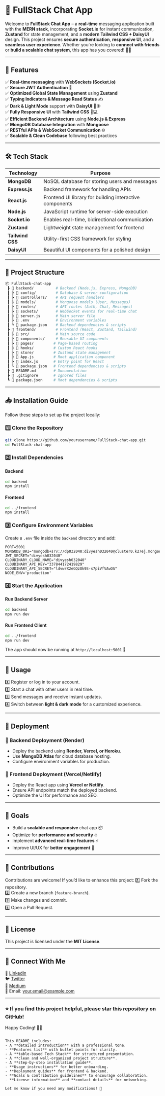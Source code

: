 
# 🚀 FullStack Chat App

Welcome to **FullStack Chat App** – a **real-time** messaging application built with the **MERN stack**, incorporating **Socket.io** for instant communication, **Zustand** for state management, and a **modern Tailwind CSS + DaisyUI** design. This project ensures **secure authentication**, **responsive UI**, and a **seamless user experience**. Whether you're looking to **connect with friends** or **build a scalable chat system**, this app has you covered! 💬🚀

---

## 📌 Features

✅ **Real-time messaging** with **WebSockets (Socket.io)**  
✅ **Secure JWT Authentication** 🔐  
✅ **Optimized Global State Management** using **Zustand**  
✅ **Typing Indicators & Message Read Status** ✍️  
✅ **Dark & Light Mode** support with **DaisyUI** 🌙☀️  
✅ **Fully Responsive UI** with **Tailwind CSS** 📱💻  
✅ **Efficient Backend Architecture** using **Node.js & Express**  
✅ **MongoDB Database Integration** with **Mongoose**  
✅ **RESTful APIs & WebSocket Communication** 🌐  
✅ **Scalable & Clean Codebase** following best practices  

---

## 🛠 Tech Stack

| Technology    | Purpose |
|--------------|---------|
| **MongoDB**  | NoSQL database for storing users and messages |
| **Express.js** | Backend framework for handling APIs |
| **React.js** | Frontend UI library for building interactive components |
| **Node.js**  | JavaScript runtime for server-side execution |
| **Socket.io** | Enables real-time, bidirectional communication |
| **Zustand**  | Lightweight state management for frontend |
| **Tailwind CSS** | Utility-first CSS framework for styling |
| **DaisyUI**  | Beautiful UI components for a polished design |

---

## 📂 Project Structure

```bash
📦 FullStack-chat-app
 ┣ 📂 backend/          # Backend (Node.js, Express, MongoDB)
 ┃ ┣ 📂 config/         # Database & server configuration
 ┃ ┣ 📂 controllers/    # API request handlers
 ┃ ┣ 📂 models/         # Mongoose models (User, Messages)
 ┃ ┣ 📂 routes/         # API routes (Auth, Chat, Messages)
 ┃ ┣ 📂 sockets/        # WebSocket events for real-time chat
 ┃ ┣ 📜 server.js       # Main server file
 ┃ ┣ 📜 .env            # Environment variables
 ┃ ┗ 📜 package.json    # Backend dependencies & scripts
 ┣ 📂 frontend/         # Frontend (React, Zustand, Tailwind)
 ┃ ┣ 📂 src/            # Main source code
 ┃ ┣ 📂 components/     # Reusable UI components
 ┃ ┣ 📂 pages/         # Page-based routing
 ┃ ┣ 📂 hooks/         # Custom React hooks
 ┃ ┣ 📂 store/         # Zustand state management
 ┃ ┣ 📜 App.js         # Root application component
 ┃ ┣ 📜 index.js       # Entry point for React
 ┃ ┗ 📜 package.json   # Frontend dependencies & scripts
 ┣ 📜 README.md        # Documentation
 ┣ 📜 .gitignore       # Ignored files
 ┗ 📜 package.json     # Root dependencies & scripts
```

---

## 📥 Installation Guide

Follow these steps to set up the project locally:

### 1️⃣ Clone the Repository
```bash
git clone https://github.com/yourusername/FullStack-chat-app.git
cd FullStack-chat-app
```

### 2️⃣ Install Dependencies
#### Backend
```bash
cd backend
npm install
```
#### Frontend
```bash
cd ../frontend
npm install
```

### 3️⃣ Configure Environment Variables
Create a `.env` file inside the `backend` directory and add:
```env
PORT=5001
MONGODB_URI="mongodb+srv://dp032040:divyesh032040@cluster0.k27ej.mongodb.net/chat_db"
JWT_SECRET="divyesh032040"
CLOUDINARY_CLOUD_NAME="divyesh032040"
CLOUDINARY_API_KEY="337844172419829"
CLOUDINARY_API_SECRET="ldvwrX2eGQzOk9S-s7piVfVAwOA"
NODE_ENV='production'
```

### 4️⃣ Start the Application
#### Run Backend Server
```bash
cd backend
npm run dev
```
#### Run Frontend Client
```bash
cd ../frontend
npm run dev
```
The app should now be running at `http://localhost:5001` 🎉

---

## 📖 Usage

1️⃣ Register or log in to your account.  
2️⃣ Start a chat with other users in real time.  
3️⃣ Send messages and receive instant updates.  
4️⃣ Switch between **light & dark mode** for a customized experience.  

---

## 🚀 Deployment

### 🔹 Backend Deployment (Render)
- Deploy the backend using **Render, Vercel, or Heroku**.
- Use **MongoDB Atlas** for cloud database hosting.
- Configure environment variables for production.

### 🔹 Frontend Deployment (Vercel/Netlify)
- Deploy the React app using **Vercel or Netlify**.
- Ensure API endpoints match the deployed backend.
- Optimize the UI for performance and SEO.

---

## 🎯 Goals

- Build a **scalable and responsive** chat app 📦  
- Optimize for **performance and security** 🔥  
- Implement **advanced real-time features** ⚡  
- Improve UI/UX for **better engagement** 🎨  

---

## 🤝 Contributions

Contributions are welcome! If you’d like to enhance this project:
1️⃣ Fork the repository.  
2️⃣ Create a new branch (`feature-branch`).  
3️⃣ Make changes and commit.  
4️⃣ Open a Pull Request.  

---

## 📄 License

This project is licensed under the **MIT License**.

---

## 📢 Connect With Me

💼 [LinkedIn](https://www.linkedin.com/in/divyesh-parmar-/)  
🐦 [Twitter](https://x.com/parmar_div45704)  
📑 [Medium](https://medium.com/@Divyesh032040)  
📧 Email: your.email@example.com  

---

### ⭐ If you find this project helpful, please **star this repository** on GitHub!

Happy Coding! 🚀🔥
```

This README includes:
- A **detailed introduction** with a professional tone.
- **Features list** with bullet points for clarity.
- A **table-based Tech Stack** for structured presentation.
- A **clean and well-organized project structure**.
- A **step-by-step installation guide**.
- **Usage instructions** for better onboarding.
- **Deployment guides** for frontend & backend.
- **Goals & contribution guidelines** to encourage collaboration.
- **License information** and **contact details** for networking.

Let me know if you need any modifications! 🚀
